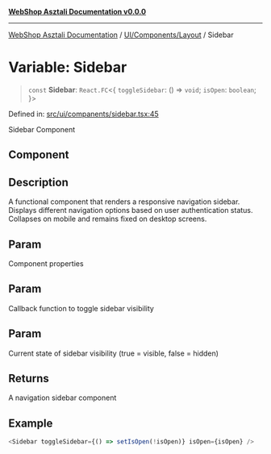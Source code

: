 [**WebShop Asztali Documentation v0.0.0**](../../../../README.md)

***

[WebShop Asztali Documentation](../../../../modules.md) / [UI/Components/Layout](../README-2.md) / Sidebar

# Variable: Sidebar

> `const` **Sidebar**: `React.FC`\<\{ `toggleSidebar`: () => `void`; `isOpen`: `boolean`; \}\>

Defined in: [src/ui/companents/sidebar.tsx:45](https://github.com/yourusername/webshop_asztali/blob/6cd6b8ff5f7d5531f80a92ddbde9cd7ab8ecd569/src/ui/companents/sidebar.tsx#L45)

Sidebar Component

## Component

## Description

A functional component that renders a responsive navigation sidebar.
Displays different navigation options based on user authentication status.
Collapses on mobile and remains fixed on desktop screens.

## Param

Component properties

## Param

Callback function to toggle sidebar visibility

## Param

Current state of sidebar visibility (true = visible, false = hidden)

## Returns

A navigation sidebar component

## Example

```ts
<Sidebar toggleSidebar={() => setIsOpen(!isOpen)} isOpen={isOpen} />
```
